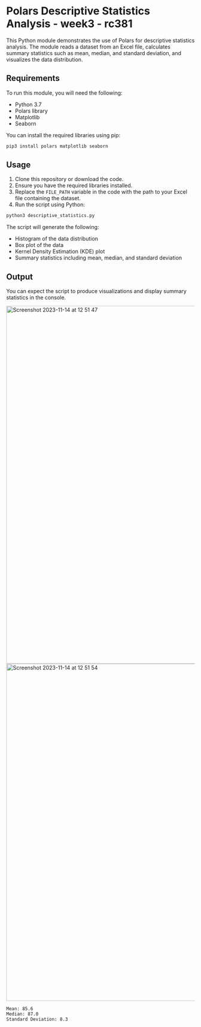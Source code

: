 
# Polars Descriptive Statistics Analysis - week3 - rc381

This Python module demonstrates the use of Polars for descriptive statistics analysis. The module reads a dataset from an Excel file, calculates summary statistics such as mean, median, and standard deviation, and visualizes the data distribution.

## Requirements

To run this module, you will need the following:

- Python 3.7
- Polars library
- Matplotlib
- Seaborn

You can install the required libraries using pip:

```bash
pip3 install polars matplotlib seaborn
```

## Usage

1. Clone this repository or download the code.
2. Ensure you have the required libraries installed.
3. Replace the `FILE_PATH` variable in the code with the path to your Excel file containing the dataset.
4. Run the script using Python:

```bash
python3 descriptive_statistics.py
```

The script will generate the following:

- Histogram of the data distribution
- Box plot of the data
- Kernel Density Estimation (KDE) plot
- Summary statistics including mean, median, and standard deviation


## Output

You can expect the script to produce visualizations and display summary statistics in the console.

<img width="955" alt="Screenshot 2023-11-14 at 12 51 47" src="https://github.com/nogibjj/mini-proj33-rc/assets/123079408/7a9b1eb7-0d21-4dd3-a3b2-60ff5718cad5">


<img width="900" alt="Screenshot 2023-11-14 at 12 51 54" src="https://github.com/nogibjj/mini-proj33-rc/assets/123079408/3e5dc531-5e6c-42c2-ae40-d9e3d0cc855f">




```
Mean: 85.6
Median: 87.0
Standard Deviation: 8.3
```

